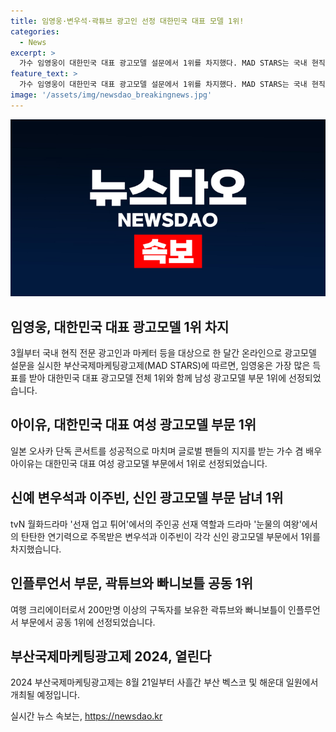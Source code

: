 ```yaml
---
title: 임영웅·변우석·곽튜브 광고인 선정 대한민국 대표 모델 1위!
categories:
  - News
excerpt: >
  가수 임영웅이 대한민국 대표 광고모델 설문에서 1위를 차지했다. MAD STARS는 국내 현직 전문 광고인과 마케터를 대상으로 한 온라인 설문을 통해 임영웅을 대표 광고모델 전체 1위로 선정했다. 아이유는 여성 광고모델 1위에 선정되었고, 변우석과 이주빈은 신인 광고모델로 선정되었다. 여행 크리에이터 곽튜브와 빠니보틀은 인플루언서 부문 공동 1위를 차지했다. 부산국제마케팅광고제는 8월 21일부터 3일간 부산 벡스코 및 해운대 일원에서 열릴 예정이다.
feature_text: >
  가수 임영웅이 대한민국 대표 광고모델 설문에서 1위를 차지했다. MAD STARS는 국내 현직 전문 광고인과 마케터를 대상으로 한 온라인 설문을 통해 임영웅을 대표 광고모델 전체 1위로 선정했다. 아이유는 여성 광고모델 1위에 선정되었고, 변우석과 이주빈은 신인 광고모델로 선정되었다. 여행 크리에이터 곽튜브와 빠니보틀은 인플루언서 부문 공동 1위를 차지했다. 부산국제마케팅광고제는 8월 21일부터 3일간 부산 벡스코 및 해운대 일원에서 열릴 예정이다.
image: '/assets/img/newsdao_breakingnews.jpg'
---
```


<p><img src="/assets/img/newsdao_breakingnews.jpg" alt="ontimetimes 속보" /></p>

<h2 data-ke-size="size26">임영웅, 대한민국 대표 광고모델 1위 차지</h2>

<p data-ke-size="size16">3월부터 국내 현직 전문 광고인과 마케터 등을 대상으로 한 달간 온라인으로 광고모델 설문을 실시한 부산국제마케팅광고제(MAD STARS)에 따르면, 임영웅은 가장 많은 득표를 받아 대한민국 대표 광고모델 전체 1위와 함께 남성 광고모델 부문 1위에 선정되었습니다.</p>

<h2 data-ke-size="size26">아이유, 대한민국 대표 여성 광고모델 부문 1위</h2>

<p data-ke-size="size16">일본 오사카 단독 콘서트를 성공적으로 마치며 글로벌 팬들의 지지를 받는 가수 겸 배우 아이유는 대한민국 대표 여성 광고모델 부문에서 1위로 선정되었습니다.</p>

<h2 data-ke-size="size26">신예 변우석과 이주빈, 신인 광고모델 부문 남녀 1위</h2>

<p data-ke-size="size16">tvN 월화드라마 '선재 업고 튀어'에서의 주인공 선재 역할과 드라마 '눈물의 여왕'에서의 탄탄한 연기력으로 주목받은 변우석과 이주빈이 각각 신인 광고모델 부문에서 1위를 차지했습니다.</p>

<h2 data-ke-size="size26">인플루언서 부문, 곽튜브와 빠니보틀 공동 1위</h2>

<p data-ke-size="size16">여행 크리에이터로서 200만명 이상의 구독자를 보유한 곽튜브와 빠니보틀이 인플루언서 부문에서 공동 1위에 선정되었습니다.</p>

<h2 data-ke-size="size26">부산국제마케팅광고제 2024, 열린다</h2>

<p data-ke-size="size16">2024 부산국제마케팅광고제는 8월 21일부터 사흘간 부산 벡스코 및 해운대 일원에서 개최될 예정입니다.</p>
실시간 뉴스 속보는, <a href="https://newsdao.kr" rel="dofollow">https://newsdao.kr</a>



